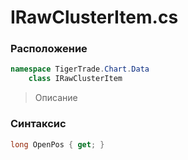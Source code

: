 
# IRawClusterItem.cs
### Расположение
```csharp
namespace TigerTrade.Chart.Data  
    class IRawClusterItem
```

> Описание

### Синтаксис
```csharp
long OpenPos { get; }
```
